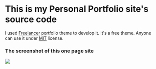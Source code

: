 # This is my Personal Portfolio site's source code

I used [Freelancer](http://startbootstrap.com/template-overviews/freelancer/) portfolio theme to develop it. It's a free theme. Anyone can use it under [MIT](https://github.com/BlackrockDigital/startbootstrap-freelancer/blob/gh-pages/LICENSE) license.

### The screenshot of this one page site


<img src="portfolio/img/s_m_asif_al_samy.png" />
